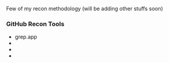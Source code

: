 Few of my recon methodology (will be adding other stuffs soon)

### GitHub Recon Tools

- grep.app
-
-
-
